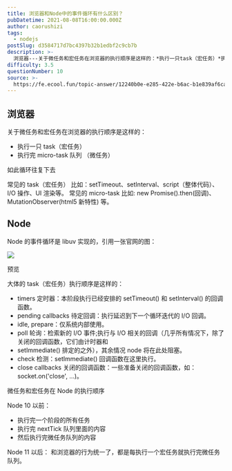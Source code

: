 ```yaml
---
title: 浏览器和Node中的事件循环有什么区别？
pubDatetime: 2021-08-08T16:00:00.000Z
author: caorushizi
tags:
  - nodejs
postSlug: d3584717d7bc4397b32b1edbf2c9cb7b
description: >-
  浏览器---关于微任务和宏任务在浏览器的执行顺序是这样的：*执行一只task（宏任务）*执行完micro-task队列（微任务）如此循环往复下去常见的task（宏任务）比如：setTimeout、se
difficulty: 3.5
questionNumber: 10
source: >-
  https://fe.ecool.fun/topic-answer/12240b0e-e285-422e-b6ac-b1e839af6cae?orderBy=updateTime&order=desc&tagId=18
---
```


## 浏览器

关于微任务和宏任务在浏览器的执行顺序是这样的：

- 执行一只 task（宏任务）
- 执行完 micro-task 队列 （微任务）

如此循环往复下去

常见的 task（宏任务） 比如：setTimeout、setInterval、script（整体代码）、 I/O 操作、UI 渲染等。 常见的 micro-task 比如: new Promise().then(回调)、MutationObserver(html5 新特性) 等。

## Node

Node 的事件循环是 libuv 实现的，引用一张官网的图：

![](https://i.loli.net/2021/08/07/g47eAhQN85sRBmS.png)

预览

大体的 task（宏任务）执行顺序是这样的：

- timers 定时器：本阶段执行已经安排的 setTimeout() 和 setInterval() 的回调函数。
- pending callbacks 待定回调：执行延迟到下一个循环迭代的 I/O 回调。
- idle, prepare：仅系统内部使用。
- poll 轮询：检索新的 I/O 事件;执行与 I/O 相关的回调（几乎所有情况下，除了关闭的回调函数，它们由计时器和
- setImmediate() 排定的之外），其余情况 node 将在此处阻塞。
- check 检测：setImmediate() 回调函数在这里执行。
- close callbacks 关闭的回调函数：一些准备关闭的回调函数，如：socket.on('close', ...)。

微任务和宏任务在 Node 的执行顺序

Node 10 以前：

- 执行完一个阶段的所有任务
- 执行完 nextTick 队列里面的内容
- 然后执行完微任务队列的内容

Node 11 以后： 和浏览器的行为统一了，都是每执行一个宏任务就执行完微任务队列。
